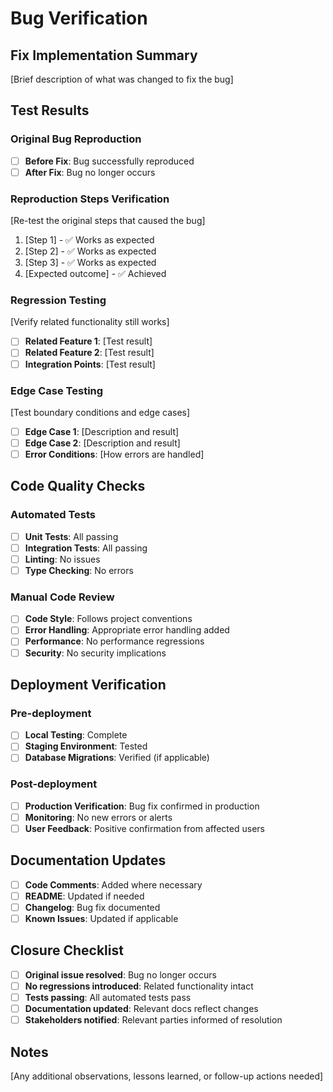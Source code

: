 # Bug Verification

## Fix Implementation Summary
[Brief description of what was changed to fix the bug]

## Test Results

### Original Bug Reproduction
- [ ] **Before Fix**: Bug successfully reproduced
- [ ] **After Fix**: Bug no longer occurs

### Reproduction Steps Verification
[Re-test the original steps that caused the bug]

1. [Step 1] - ✅ Works as expected
2. [Step 2] - ✅ Works as expected  
3. [Step 3] - ✅ Works as expected
4. [Expected outcome] - ✅ Achieved

### Regression Testing
[Verify related functionality still works]

- [ ] **Related Feature 1**: [Test result]
- [ ] **Related Feature 2**: [Test result]
- [ ] **Integration Points**: [Test result]

### Edge Case Testing
[Test boundary conditions and edge cases]

- [ ] **Edge Case 1**: [Description and result]
- [ ] **Edge Case 2**: [Description and result]
- [ ] **Error Conditions**: [How errors are handled]

## Code Quality Checks

### Automated Tests
- [ ] **Unit Tests**: All passing
- [ ] **Integration Tests**: All passing
- [ ] **Linting**: No issues
- [ ] **Type Checking**: No errors

### Manual Code Review
- [ ] **Code Style**: Follows project conventions
- [ ] **Error Handling**: Appropriate error handling added
- [ ] **Performance**: No performance regressions
- [ ] **Security**: No security implications

## Deployment Verification

### Pre-deployment
- [ ] **Local Testing**: Complete
- [ ] **Staging Environment**: Tested
- [ ] **Database Migrations**: Verified (if applicable)

### Post-deployment
- [ ] **Production Verification**: Bug fix confirmed in production
- [ ] **Monitoring**: No new errors or alerts
- [ ] **User Feedback**: Positive confirmation from affected users

## Documentation Updates
- [ ] **Code Comments**: Added where necessary
- [ ] **README**: Updated if needed
- [ ] **Changelog**: Bug fix documented
- [ ] **Known Issues**: Updated if applicable

## Closure Checklist
- [ ] **Original issue resolved**: Bug no longer occurs
- [ ] **No regressions introduced**: Related functionality intact
- [ ] **Tests passing**: All automated tests pass
- [ ] **Documentation updated**: Relevant docs reflect changes
- [ ] **Stakeholders notified**: Relevant parties informed of resolution

## Notes
[Any additional observations, lessons learned, or follow-up actions needed]
